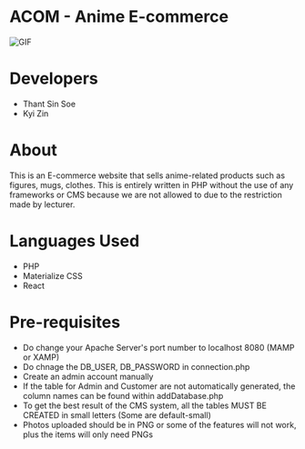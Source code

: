# ACOM - Anime E-commerce 
![GIF](https://media.giphy.com/media/l3mZqIG8PB2d4YFaM/giphy.gif)



# Developers
* Thant Sin Soe
* Kyi Zin

# About
This is an E-commerce website that sells anime-related products such as figures, mugs, clothes. This is entirely written in PHP without the use of any frameworks or CMS because we are not allowed to due to the restriction made by lecturer.

# Languages Used
* PHP
* Materialize CSS
* React

# Pre-requisites
* Do change your Apache Server's port number to localhost 8080 (MAMP or XAMP)
* Do chnage the DB_USER, DB_PASSWORD in connection.php
* Create an admin account manually
* If the table for Admin and Customer are not automatically generated, the column names can be found within addDatabase.php
* To get the best result of the CMS system, all the tables MUST BE CREATED in small letters (Some are default-small)
* Photos uploaded should be in PNG or some of the features will not work, plus the items will only need PNGs